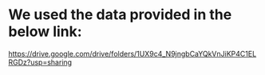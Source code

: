 # We used the data provided in the below link:
https://drive.google.com/drive/folders/1UX9c4_N9jngbCaYQkVnJiKP4C1ELRGDz?usp=sharing
